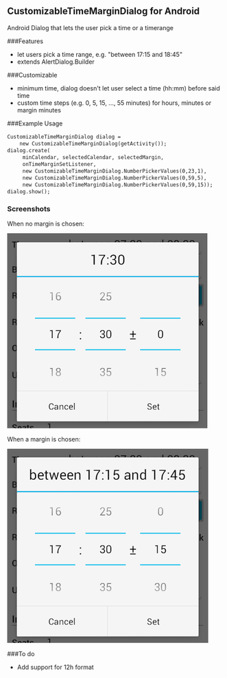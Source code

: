 ## CustomizableTimeMarginDialog for Android

Android Dialog that lets the user pick a time or a timerange


###Features
 - let users pick a time range, e.g. "between 17:15 and 18:45"
 - extends AlertDialog.Builder

###Customizable
 - minimum time, dialog doesn't let user select a time (hh:mm) before said time
 - custom time steps (e.g. 0, 5, 15, ..., 55 minutes) for hours, minutes or margin minutes

###Example Usage

    CustomizableTimeMarginDialog dialog = 
        new CustomizableTimeMarginDialog(getActivity());
    dialog.create(
         minCalendar, selectedCalendar, selectedMargin,
         onTimeMarginSetListener,
         new CustomizableTimeMarginDialog.NumberPickerValues(0,23,1),
         new CustomizableTimeMarginDialog.NumberPickerValues(0,59,5),
         new CustomizableTimeMarginDialog.NumberPickerValues(0,59,15));
    dialog.show();

### Screenshots
When no margin is chosen:

![](doc/simple.png)  

When a margin is chosen:

![](doc/range.png)


###To do
- Add support for 12h format



